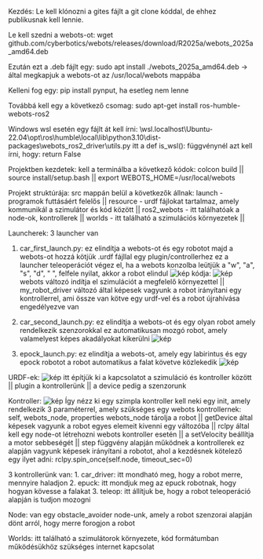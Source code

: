Kezdés:
  Le kell klónozni a gites fájlt a git clone kóddal, de ehhez publikusnak kell lennie.

  Le kell szedni a webots-ot: wget github.com/cyberbotics/webots/releases/download/R2025a/webots_2025a_amd64.deb

  Ezután ezt a .deb fájlt egy: sudo apt install ./webots_2025a_amd64.deb -> által megkapjuk a webots-ot az /usr/local/webots mappába

  Kelleni fog egy: pip install pynput, ha esetleg nem lenne

  Továbbá kell egy a következő csomag: sudo apt-get install ros-humble-webots-ros2

  Windows wsl esetén egy fájlt át kell írni: \\wsl.localhost\Ubuntu-22.04\opt\ros\humble\local\lib\python3.10\dist-packages\webots_ros2_driver\utils.py itt a def is_wsl(): függvénynél azt kell írni, hogy: return False

Projektben kezdetek:
  kell a terminálba a következő kódok:
    colcon build ||
    source install/setup.bash ||
    export WEBOTS_HOME=/usr/local/webots

Projekt struktúrája:
  src mappán belül a következők állnak:
    launch - programok futtásáért felelős ||
    resource - urdf fájlokat tartalmaz, amely kommunikál a szimulátor és kód között ||
    ros2_webots - itt találhatóak a node-ok, kontrollerek ||
    worlds - itt található a szimulációs környezetek ||

Launcherek:
  3 launcher van

  1. car_first_launch.py:
     ez elindítja a webots-ot és egy robotot
     majd a webots-ot hozzá kötjük .urdf fájllal egy plugin/controllerhez
     ez a launcher teleoperációt végez el, ha a webots konzolba leütjük a "w", "a", "s", "d", " ", felfele nyilat, akkor a robot elindul
      ![kép](https://github.com/user-attachments/assets/eec8ddf3-cb43-419c-a51b-4abe16d9e095)
      kódja:
     ![kép](https://github.com/user-attachments/assets/3d23ef7f-9b82-45e6-9a42-f37c3a2926e7)
      webots változó indítja el szimulációt a megfelelő környezettel ||
      my_robot_driver változó által képesek vagyunk a robot irányítani egy kontrollerrel, ami össze van kötve egy urdf-vel és a robot újrahívása engedélyezve van
  
  3. car_second_launch.py:
      ez elindítja a webots-ot és egy olyan robot amely rendelkezik szenzorokkal
      ez automatikusan mozgó robot, amely valamelyest képes akadályokat kikerülni
      ![kép](https://github.com/user-attachments/assets/4228fbaf-d514-4bbc-85fd-1b861d61f8f8)

    
  4. epock_launch.py:
      ez elindítja a webots-ot, amely egy labirintus és egy epock robotot
      a robot automatikus a falat követve közlekedik
      ![kép](https://github.com/user-attachments/assets/5a87e668-c741-421f-a270-52286030caae)

URDF-ek:
  ![kép](https://github.com/user-attachments/assets/41eaea09-c592-4231-a95c-65ca5d3fe004)
  itt építjük ki a kapcsolatot a szimuláció és kontroller között ||
  plugin a kontrollerünk ||
  a device pedig a szenzorunk

Kontroller:
  ![kép](https://github.com/user-attachments/assets/c427e290-d7f9-47e4-bd43-d80e3b71069d)
  Így nézz ki egy szimpla kontroller
  kell neki egy init, amely rendelkezik 3 paraméterrel, amely szükséges egy webots kontrollernek: self, webots_node, properties
  webots_node tárolja a robot ||
  getDevice által képesek vagyunk a robot egyes elemeit kivenni egy változóba ||
  rclpy által kell egy node-ot létrehozni webots kontroller esetén ||
  a setVelocity beállítja a motor sebbeségét ||
  step függvény alapján működnek a kontrollerek ez alapján vagyunk képesek irányítani a robotot, ahol a kezdésnek kötelező egy ilyet adni: rclpy.spin_once(self.node, timeout_sec=0)

  3 kontrollerünk van:
    1. car_driver:
        itt mondható meg, hogy a robot merre, mennyire haladjon
    2. epuck:
        itt mondjuk meg az epuck robotnak, hogy hogyan kövesse a falakat
    3. teleop:
        itt állítjuk be, hogy a robot teleoperáció alapján is tudjon mozogni

Node:
  van egy obstacle_avoider node-unk, amely a robot szenzorai alapján dönt arról, hogy merre forogjon a robot

Worlds:
  itt található a szimulátorok környezete, kód formátumban
  működésükhöz szükséges internet kapcsolat
